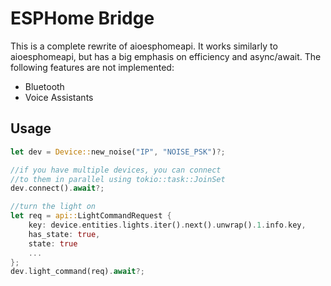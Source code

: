 # ESPHome Bridge

This is a complete rewrite of aioesphomeapi. It works similarly to aioesphomeapi,
but has a big emphasis on efficiency and async/await. The following features
are not implemented:
 - Bluetooth
 - Voice Assistants

## Usage

```rust
let dev = Device::new_noise("IP", "NOISE_PSK")?;

//if you have multiple devices, you can connect
//to them in parallel using tokio::task::JoinSet
dev.connect().await?;

//turn the light on
let req = api::LightCommandRequest {
    key: device.entities.lights.iter().next().unwrap().1.info.key,
    has_state: true,
    state: true
    ...
};
dev.light_command(req).await?;
```
